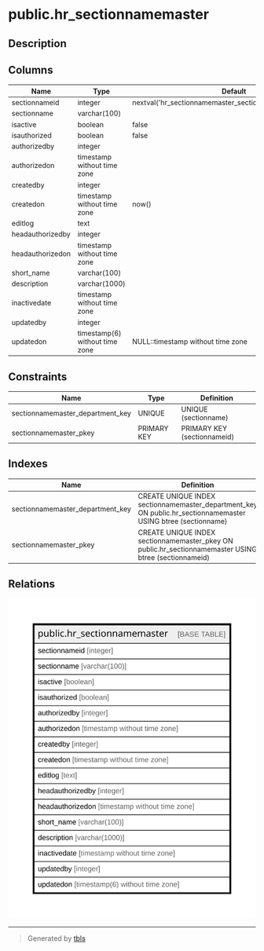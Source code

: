 # public.hr_sectionnamemaster

## Description

## Columns

| Name | Type | Default | Nullable | Children | Parents | Comment |
| ---- | ---- | ------- | -------- | -------- | ------- | ------- |
| sectionnameid | integer | nextval('hr_sectionnamemaster_sectionnameid_seq'::regclass) | false |  |  |  |
| sectionname | varchar(100) |  | false |  |  |  |
| isactive | boolean | false | false |  |  |  |
| isauthorized | boolean | false | false |  |  |  |
| authorizedby | integer |  | true |  |  |  |
| authorizedon | timestamp without time zone |  | true |  |  |  |
| createdby | integer |  | true |  |  |  |
| createdon | timestamp without time zone | now() | true |  |  |  |
| editlog | text |  | true |  |  |  |
| headauthorizedby | integer |  | true |  |  |  |
| headauthorizedon | timestamp without time zone |  | true |  |  |  |
| short_name | varchar(100) |  | true |  |  |  |
| description | varchar(1000) |  | true |  |  |  |
| inactivedate | timestamp without time zone |  | true |  |  |  |
| updatedby | integer |  | true |  |  |  |
| updatedon | timestamp(6) without time zone | NULL::timestamp without time zone | true |  |  |  |

## Constraints

| Name | Type | Definition |
| ---- | ---- | ---------- |
| sectionnamemaster_department_key | UNIQUE | UNIQUE (sectionname) |
| sectionnamemaster_pkey | PRIMARY KEY | PRIMARY KEY (sectionnameid) |

## Indexes

| Name | Definition |
| ---- | ---------- |
| sectionnamemaster_department_key | CREATE UNIQUE INDEX sectionnamemaster_department_key ON public.hr_sectionnamemaster USING btree (sectionname) |
| sectionnamemaster_pkey | CREATE UNIQUE INDEX sectionnamemaster_pkey ON public.hr_sectionnamemaster USING btree (sectionnameid) |

## Relations

![er](public.hr_sectionnamemaster.svg)

---

> Generated by [tbls](https://github.com/k1LoW/tbls)
